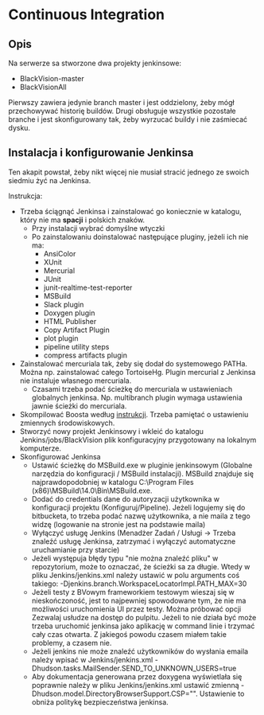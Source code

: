 # Continuous Integration

## Opis

Na serwerze sa stworzone dwa projekty jenkinsowe:

- BlackVision-master
- BlackVisionAll

Pierwszy zawiera jedynie branch master i jest oddzielony, żeby mógł przechowywać historię buildów. Drugi obsługuje wszystkie pozostałe branche i jest skonfigurowany tak, żeby wyrzucać buildy i nie zaśmiecać dysku.

## Instalacja i konfigurowanie Jenkinsa

Ten akapit powstał, żeby nikt więcej nie musiał stracić jednego ze swoich siedmiu żyć na Jenkinsa.

Instrukcja:

- Trzeba ściągnąć Jenkinsa i zainstalować go koniecznie w katalogu, który nie ma **spacji** i polskich znaków.
    - Przy instalacji wybrać domyślne wtyczki
    - Po zainstalowaniu doinstalować następujące pluginy, jeżeli ich nie ma:
        - AnsiColor
        - XUnit
        - Mercurial
        - JUnit
        - junit-realtime-test-reporter
        - MSBuild
        - Slack plugin
        - Doxygen plugin
        - HTML Publisher
        - Copy Artifact Plugin
        - plot plugin
        - pipeline utility steps
        - compress artifacts plugin
- Zainstalować mercuriala tak, żeby się dodał do systemowego PATHa. Można np. zainstalować całego TortoiseHg. Plugin mercurial z Jenkinsa nie instaluje własnego mercuriala.
    - Czasami trzeba podać ścieżkę do mercuriala w ustawieniach globalnych jenkinsa. Np. multibranch plugin wymaga ustawienia jawnie ścieżki do mercuriala.
- Skompilować Boosta według [instrukcji](Building). Trzeba pamiętać o ustawieniu zmiennych środowiskowych.
- Stworzyć nowy projekt Jenkinsowy i wkleić do katalogu Jenkins/jobs/BlackVision plik konfiguracyjny przygotowany na lokalnym komputerze.
- Skonfigurować Jenkinsa
    - Ustawić ścieżkę do MSBuild.exe w pluginie jenkinsowym (Globalne narzędzia do konfiguracji / MSBuild instalacji). MSBuild znajduje się najprawdopodobniej w katalogu C:\Program Files (x86)\MSBuild\14.0\Bin\MSBuild.exe.
    - Dodać do credentials dane do autoryzacji użytkownika w konfiguracji projektu (Konfiguruj/Pipeline). Jeżeli logujemy się do bitbucketa, to trzeba podać nazwę użytkownika, a nie maila z tego widzę (logowanie na stronie jest na podstawie maila)
    - Wyłączyć usługę Jenkins (Menadżer Zadań / Usługi -> Trzeba znaleźć usługę Jenkinsa, zatrzymać i wyłączyć automatyczne uruchamianie przy starcie)
    - Jeżeli występuja błędy typu "nie można znaleźć pliku" w repozytorium, może to oznaczać, że ścieżki sa za długie. Wtedy w pliku Jenkins/jenkins.xml należy ustawić w polu arguments coś takiego: -Djenkins.branch.WorkspaceLocatorImpl.PATH_MAX=30
    - Jeżeli testy z BVowym frameworkiem testowym wieszaj się w nieskończoność, jest to najpewniej spowodowane tym, że nie ma możliwości uruchomienia UI przez testy. Można próbować opcji Zezwalaj usłudze na dostęp do pulpitu. Jeżeli to nie działa być może trzeba uruchomić jenkinsa jako aplikację w command linie i trzymać cały czas otwarta. Z jakiegoś powodu czasem miałem takie problemy, a czasem nie.
    - Jeżeli jenkins nie może znaleźć użytkowników do wysłania emaila należy wpisać w Jenkins/jenkins.xml -Dhudson.tasks.MailSender.SEND_TO_UNKNOWN_USERS=true
    - Aby dokumentacja generowana przez doxygena wyświetlała się poprawnie należy w pliku Jenkins/jenkins.xml ustawić zmienną -Dhudson.model.DirectoryBrowserSupport.CSP="". Ustawienie to obniża politykę bezpieczeństwa jenkinsa.